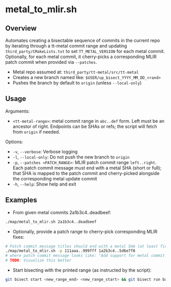 # metal_to_mlir.sh

## Overview

Automates creating a bisectable sequence of commits in the current repo by iterating through a tt-metal commit range and updating `third_party/CMakeLists.txt` to set `TT_METAL_VERSION` for each metal commit. Optionally, for each metal commit, it cherry-picks a corresponding MLIR patch commit when provided via `--patches`.

- Metal repo assumed at: `third_party/tt-metal/src/tt-metal`
- Creates a new branch named like: `$USER/up_bisect_YYYY_MM_DD_<rand>`
- Pushes the branch by default to `origin` (unless `--local-only`)

## Usage
Arguments:
- `<tt-metal-range>`: metal commit range in `abc..def` form. Left must be an ancestor of right. Endpoints can be SHAs or refs; the script will fetch from `origin` if needed.

Options:
- `-v`, `--verbose`: Verbose logging
- `-l`, `--local-only`: Do not push the new branch to `origin`
- `-p`, `--patches <PATCH_RANGE>`: MLIR patch commit range `left..right`. Each patch commit message must end with a metal SHA (short or full); that SHA is mapped to the patch commit and cherry-picked alongside the corresponding metal update commit
- `-h`, `--help`: Show help and exit

## Examples

- From given metal commits 2a1b3c4..deadbeef:
```bash
./map/metal_to_mlir.sh 2a1b3c4..deadbeef
```

- Optionally, provide a patch range to cherry-pick corresponding MLIR fixes:
```bash
# Patch commit message titles should end with a metal SHA (at least first 5 chars of full sha)
./map/metal_to_mlir.sh -p 111aaa..999fff 1a2b3c4..5d6e7f8
# where patch commit message looks like: "Add support for metal commit 111aab"
# TODO: Visualize this better 
```

- Start bisecting with the printed range (as instructed by the script):
```bash
git bisect start <new_range_end> <new_range_start> && git bisect run bash up/run/mlir.sh
```